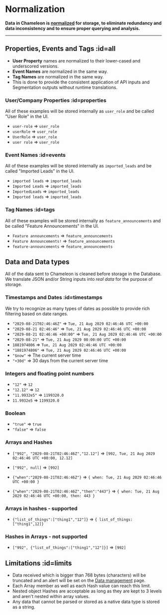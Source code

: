 # Normalization

**Data in Chameleon is [normalized](concepts/normalization.md) for storage, to eliminate redundancy and data inconsistency and to ensure proper querying and analysis.**

---


## Properties, Events and Tags :id=all

- **User Property** names are normalized to their lower-cased and underscored versions.
- **Event Names** are normalized in the same way.
- **Tag Names** are normalized in the same way.
- This is done to provide the consistent application of API inputs and Segmentation outputs without runtime translations.

### User/Company Properties :id=properties

All of these examples will be stored internally as `user_role` and be called "User Role" in the UI.

- `user-role` => `user_role`
- `userRole` => `user_role`
- `UserRole` => `user_role`
- `user role` => `user_role`

### Event Names :id=events

All of these examples will be stored internally as `imported_leads` and be called "Imported Leads" in the UI.

- `imported leads` => `imported_leads`
- `Imported Leads` => `imported_leads`
- `ImportedLeads` => `imported_leads`
- `Imported leads` => `imported_leads`

### Tag Names :id=tags

All of these examples will be stored internally as `feature_announcements` and be called "Feature Announcements" in the UI.

- `Feature announcements` => `feature_announcements`
- `Feature Announcements!` => `feature_announcements`
- `feature-announcements` => `feature_announcements`

## Data and Data types

All of the data sent to Chameleon is cleaned before storage in the Database.
We translate JSON and/or String inputs into *real data* for the purpose of storage.

### Timestamps and Dates :id=timestamps

We try to recognize as many types of dates as possible to provide rich filtering based on date ranges.

- `"2029-08-21T02:46:46Z"` => `Tue, 21 Aug 2029 02:46:46 UTC +00:00`
- `"2029-08-21 02:46:46"` => `Tue, 21 Aug 2029 02:46:46 UTC +00:00`
- `"2029-08-21 02:46:46 +00:00"` => `Tue, 21 Aug 2029 02:46:46 UTC +00:00`
- `"2029-08-21"` => `Tue, 21 Aug 2029 00:00:00 UTC +00:00`
- `1881974806` => `Tue, 21 Aug 2029 02:46:46 UTC +00:00`
- `"1881974806"` => `Tue, 21 Aug 2029 02:46:46 UTC +00:00`
- `"$now"` => The current server time
- `"+30d"` => 30 days from the current server time

### Integers and floating point numbers

- `"12"` => `12`
- `"12.12"` => `12`
- `"11.9932e5"` => `1199320.0`
- `11.9932e5` => `1199320.0`

### Boolean

- `"true"` => `true`
- `"false"` => `false`

### Arrays and Hashes

- `["992", "2029-08-21T02:46:46Z","12.12"]` => `[992, Tue, 21 Aug 2029 02:46:46 UTC +00:00, 12.12]`
- `["992", null]` => `[992]`

- `{"when":"2029-08-21T02:46:46Z"}` => `{ when: Tue, 21 Aug 2029 02:46:46 UTC +00:00 }`
- `{"when":"2029-08-21T02:46:46Z","then":"443"}` => `{ when: Tue, 21 Aug 2029 02:46:46 UTC +00:00, then: 443 }`

### Arrays in hashes - supported

- `{"list_of_things":["thing1","12"]}` => `{ list_of_things: ["thing1",12]}`

### Hashes in Arrays - not supported

- `["992", {"list_of_things":["thing1","12"]}]` => `[992]`

## Limitations :id=limits

- Data received which is bigger than 768 bytes (characters) will be truncated and an alert will be set on the [Data management](https://app.chameleon.io/data/properties/profile) page.
- Each Array member as well as each Hash value can reach this limit.
- Nested object Hashes are acceptable as long as they are kept to 3 levels and aren't nested within array values.
- Any data that cannot be parsed or stored as a native data type is stored as a string.
